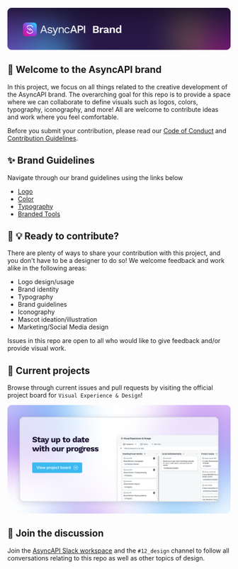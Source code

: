 
[![AsyncAPI Brand Banner](./assets/github-repobanner-brand.png)](https://www.asyncapi.com)

## 🎨 Welcome to the AsyncAPI brand
In this project, we focus on all things related to the creative development of the AsyncAPI brand. The overarching goal for this repo is to provide a space where we can collaborate to define visuals such as logos, colors, typography, iconography, and more! All are welcome to contribute ideas and work where you feel comfortable.

Before you submit your contribution, please read our [Code of Conduct](https://github.com/asyncapi/.github/blob/master/CODE_OF_CONDUCT.md) and [Contribution Guidelines](https://github.com/asyncapi/asyncapi/blob/master/CONTRIBUTING.md#contributing-to-asyncapi).

## ✨ Brand Guidelines
Navigate through our brand guidelines using the links below

- [Logo](brand-guidelines/logo/README.md)
- [Color](brand-guidelines/color/README.md)
- [Typography](brand-guidelines/typography/README.md)
- [Branded Tools](brand-guidelines/branded-tools/README.md)

## 🙌 💡 Ready to contribute?
There are plenty of ways to share your contribution with this project, and you don't have to be a designer to do so! We welcome feedback and work alike in the following areas:

- Logo design/usage
- Brand identity
- Typography
- Brand guidelines
- Iconography
- Mascot ideation/illustration
- Marketing/Social Media design

Issues in this repo are open to all who would like to give feedback and/or provide visual work.

## 📌 Current projects
Browse through current issues and pull requests by visiting the official project board for `Visual Experience & Design`!

[![Stay up to date with our progress. View project board ->](./assets/github-brand_project-board-cta.png)](https://github.com/orgs/asyncapi/projects/10/views/2)
 

## 💬 Join the discussion
Join the [AsyncAPI Slack workspace](https://asyncapi.com/slack-invite) and the `#12_design` channel to follow all conversations relating to this repo as well as other topics of design.